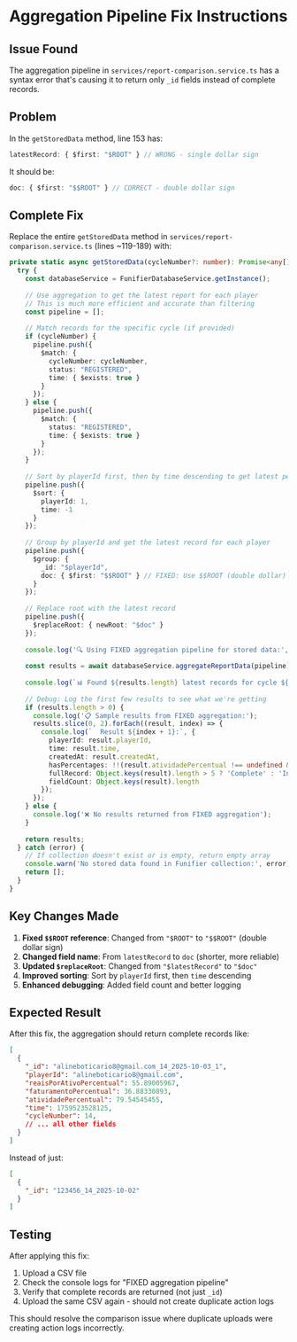 # Aggregation Pipeline Fix Instructions

## Issue Found
The aggregation pipeline in `services/report-comparison.service.ts` has a syntax error that's causing it to return only `_id` fields instead of complete records.

## Problem
In the `getStoredData` method, line 153 has:
```typescript
latestRecord: { $first: "$ROOT" } // WRONG - single dollar sign
```

It should be:
```typescript
doc: { $first: "$$ROOT" } // CORRECT - double dollar sign
```

## Complete Fix

Replace the entire `getStoredData` method in `services/report-comparison.service.ts` (lines ~119-189) with:

```typescript
private static async getStoredData(cycleNumber?: number): Promise<any[]> {
  try {
    const databaseService = FunifierDatabaseService.getInstance();
    
    // Use aggregation to get the latest report for each player
    // This is much more efficient and accurate than filtering
    const pipeline = [];
    
    // Match records for the specific cycle (if provided)
    if (cycleNumber) {
      pipeline.push({
        $match: { 
          cycleNumber: cycleNumber,
          status: "REGISTERED",
          time: { $exists: true }
        }
      });
    } else {
      pipeline.push({
        $match: { 
          status: "REGISTERED",
          time: { $exists: true }
        }
      });
    }
    
    // Sort by playerId first, then by time descending to get latest per player
    pipeline.push({
      $sort: { 
        playerId: 1,
        time: -1 
      }
    });
    
    // Group by playerId and get the latest record for each player
    pipeline.push({
      $group: {
        _id: "$playerId",
        doc: { $first: "$$ROOT" } // FIXED: Use $$ROOT (double dollar) and shorter field name
      }
    });
    
    // Replace root with the latest record
    pipeline.push({
      $replaceRoot: { newRoot: "$doc" }
    });
    
    console.log('🔍 Using FIXED aggregation pipeline for stored data:', JSON.stringify(pipeline, null, 2));
    
    const results = await databaseService.aggregateReportData(pipeline);
    
    console.log(`📊 Found ${results.length} latest records for cycle ${cycleNumber || 'all'}`);
    
    // Debug: Log the first few results to see what we're getting
    if (results.length > 0) {
      console.log('📋 Sample results from FIXED aggregation:');
      results.slice(0, 2).forEach((result, index) => {
        console.log(`  Result ${index + 1}:`, {
          playerId: result.playerId,
          time: result.time,
          createdAt: result.createdAt,
          hasPercentages: !!(result.atividadePercentual !== undefined && result.reaisPorAtivoPercentual !== undefined),
          fullRecord: Object.keys(result).length > 5 ? 'Complete' : 'Incomplete',
          fieldCount: Object.keys(result).length
        });
      });
    } else {
      console.log('❌ No results returned from FIXED aggregation');
    }
    
    return results;
  } catch (error) {
    // If collection doesn't exist or is empty, return empty array
    console.warn('No stored data found in Funifier collection:', error);
    return [];
  }
}
```

## Key Changes Made

1. **Fixed `$$ROOT` reference**: Changed from `"$ROOT"` to `"$$ROOT"` (double dollar sign)
2. **Changed field name**: From `latestRecord` to `doc` (shorter, more reliable)
3. **Updated `$replaceRoot`**: Changed from `"$latestRecord"` to `"$doc"`
4. **Improved sorting**: Sort by `playerId` first, then `time` descending
5. **Enhanced debugging**: Added field count and better logging

## Expected Result

After this fix, the aggregation should return complete records like:
```json
[
  {
    "_id": "alineboticario8@gmail.com_14_2025-10-03_1",
    "playerId": "alineboticario8@gmail.com",
    "reaisPorAtivoPercentual": 55.89005967,
    "faturamentoPercentual": 36.88330893,
    "atividadePercentual": 79.54545455,
    "time": 1759523528125,
    "cycleNumber": 14,
    // ... all other fields
  }
]
```

Instead of just:
```json
[
  {
    "_id": "123456_14_2025-10-02"
  }
]
```

## Testing

After applying this fix:
1. Upload a CSV file
2. Check the console logs for "FIXED aggregation pipeline"
3. Verify that complete records are returned (not just `_id`)
4. Upload the same CSV again - should not create duplicate action logs

This should resolve the comparison issue where duplicate uploads were creating action logs incorrectly.